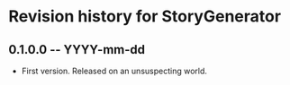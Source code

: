 # Revision history for StoryGenerator

## 0.1.0.0  -- YYYY-mm-dd

* First version. Released on an unsuspecting world.
